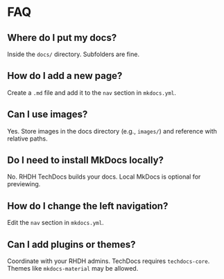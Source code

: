 # FAQ

## Where do I put my docs?
Inside the `docs/` directory. Subfolders are fine.

## How do I add a new page?
Create a `.md` file and add it to the `nav` section in `mkdocs.yml`.

## Can I use images?
Yes. Store images in the docs directory (e.g., `images/`) and reference with relative paths.

## Do I need to install MkDocs locally?
No. RHDH TechDocs builds your docs. Local MkDocs is optional for previewing.

## How do I change the left navigation?
Edit the `nav` section in `mkdocs.yml`.

## Can I add plugins or themes?
Coordinate with your RHDH admins. TechDocs requires `techdocs-core`. Themes like `mkdocs-material` may be allowed.
